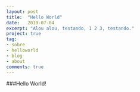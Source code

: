 ```yaml
---
layout: post
title:  "Hello World"
date:   2019-07-04
excerpt: "Alou alou, testando, 1 2 3, testando."
project: true
tag:
- sobre
- helloworld
- blog
- about
comments: true
---
```


###Hello World!
